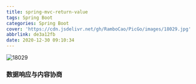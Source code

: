 ```yaml
---
title: spring-mvc-return-value
tags: Spring Boot
categories: Spring Boot
cover: 'https://cdn.jsdelivr.net/gh/RamboCao/PicGo/images/18029.jpg'
abbrlink: de3a12fb
date: 2020-12-30 09:10:34
---
```


![18029](https://cdn.jsdelivr.net/gh/RamboCao/PicGo/images/18029.jpg)

### 数据响应与内容协商

